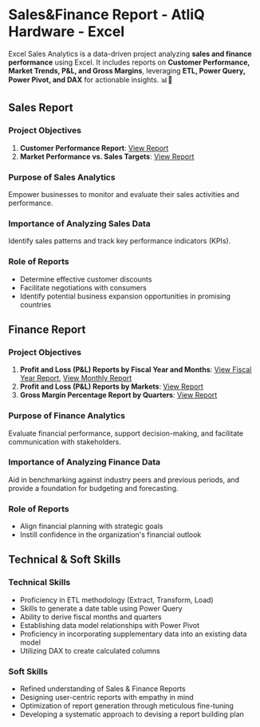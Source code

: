# Sales&Finance Report - AtliQ Hardware - Excel

Excel Sales Analytics is a data-driven project analyzing **sales and finance performance** using Excel. It includes reports on **Customer Performance, Market Trends, P&L, and Gross Margins**, leveraging **ETL, Power Query, Power Pivot, and DAX** for actionable insights. 📊🚀

## Sales Report

### Project Objectives
1. **Customer Performance Report**: [View Report](https://github.com/AK-analyst/Excel-Sales-Analytics/blob/main/Customer%20Performance%20Report.pdf)
2. **Market Performance vs. Sales Targets**: [View Report](https://github.com/AK-analyst/Excel-Sales-Analytics/blob/main/Market%20Performance%20VS%20Target.pdf)

### Purpose of Sales Analytics
Empower businesses to monitor and evaluate their sales activities and performance.

### Importance of Analyzing Sales Data
Identify sales patterns and track key performance indicators (KPIs).

### Role of Reports
- Determine effective customer discounts
- Facilitate negotiations with consumers
- Identify potential business expansion opportunities in promising countries

## Finance Report

### Project Objectives
1. **Profit and Loss (P&L) Reports by Fiscal Year and Months**: [View Fiscal Year Report](https://github.com/AK-analyst/Excel-Sales-Analytics/blob/main/P%26L%20by%20Fiscal%20Year.pdf), [View Monthly Report](https://github.com/AK-analyst/Excel-Sales-Analytics/blob/main/P%26L%20by%20Months.pdf)
2. **Profit and Loss (P&L) Reports by Markets**: [View Report](https://github.com/AK-analyst/Excel-Sales-Analytics/blob/main/P%26L%20by%20Markets.pdf)
3. **Gross Margin Percentage Report by Quarters**: [View Report](https://github.com/AK-analyst/Excel-Sales-Analytics/blob/main/GM%25%20by%20Quarter(SubZone).pdf)

### Purpose of Finance Analytics
Evaluate financial performance, support decision-making, and facilitate communication with stakeholders.

### Importance of Analyzing Finance Data
Aid in benchmarking against industry peers and previous periods, and provide a foundation for budgeting and forecasting.

### Role of Reports
- Align financial planning with strategic goals
- Instill confidence in the organization's financial outlook

## Technical & Soft Skills

### Technical Skills
- Proficiency in ETL methodology (Extract, Transform, Load)
- Skills to generate a date table using Power Query
- Ability to derive fiscal months and quarters
- Establishing data model relationships with Power Pivot
- Proficiency in incorporating supplementary data into an existing data model
- Utilizing DAX to create calculated columns

### Soft Skills
- Refined understanding of Sales & Finance Reports
- Designing user-centric reports with empathy in mind
- Optimization of report generation through meticulous fine-tuning
- Developing a systematic approach to devising a report building plan
